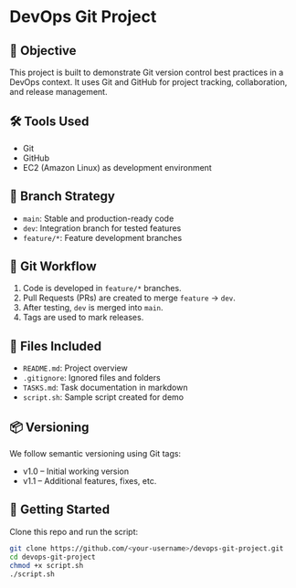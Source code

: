 # DevOps Git Project

## 📌 Objective
This project is built to demonstrate Git version control best practices in a DevOps context. It uses Git and GitHub for project tracking, collaboration, and release management.

## 🛠️ Tools Used
- Git
- GitHub
- EC2 (Amazon Linux) as development environment

## 📁 Branch Strategy
- `main`: Stable and production-ready code
- `dev`: Integration branch for tested features
- `feature/*`: Feature development branches

## 🔀 Git Workflow
1. Code is developed in `feature/*` branches.
2. Pull Requests (PRs) are created to merge `feature` → `dev`.
3. After testing, `dev` is merged into `main`.
4. Tags are used to mark releases.

## 🧾 Files Included
- `README.md`: Project overview
- `.gitignore`: Ignored files and folders
- `TASKS.md`: Task documentation in markdown
- `script.sh`: Sample script created for demo

## 📦 Versioning
We follow semantic versioning using Git tags:  
- v1.0 – Initial working version  
- v1.1 – Additional features, fixes, etc.

## 🚀 Getting Started
Clone this repo and run the script:

```bash
git clone https://github.com/<your-username>/devops-git-project.git
cd devops-git-project
chmod +x script.sh
./script.sh
